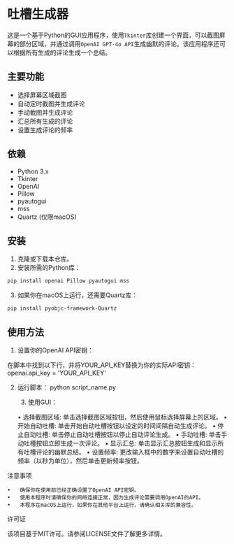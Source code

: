 # 吐槽生成器

这是一个基于Python的GUI应用程序，使用`Tkinter`库创建一个界面，可以截图屏幕的部分区域，并通过调用`OpenAI GPT-4o API`生成幽默的评论。该应用程序还可以根据所有生成的评论生成一个总结。

## 主要功能

- 选择屏幕区域截图
- 自动定时截图并生成评论
- 手动截图并生成评论
- 汇总所有生成的评论
- 设置生成评论的频率

## 依赖

- Python 3.x
- Tkinter
- OpenAI
- Pillow
- pyautogui
- mss
- Quartz (仅限macOS)

## 安装

1. 克隆或下载本仓库。
2. 安装所需的Python库：

```bash
pip install openai Pillow pyautogui mss
```

3.	如果你在macOS上运行，还需要Quartz库：
```bash
pip install pyobjc-framework-Quartz
```

## 使用方法

1.	设置你的OpenAI API密钥：

在脚本中找到以下行，并将YOUR_API_KEY替换为你的实际API密钥：openai.api_key = 'YOUR_API_KEY'

2.	运行脚本： python script_name.py

	3.	使用GUI：

	•	选择截图区域: 单击选择截图区域按钮，然后使用鼠标选择屏幕上的区域。
	•	开始自动吐槽: 单击开始自动吐槽按钮以设定的时间间隔自动生成评论。
	•	停止自动吐槽: 单击停止自动吐槽按钮以停止自动评论生成。
	•	手动吐槽: 单击手动吐槽按钮立即生成一次评论。
	•	显示汇总: 单击显示汇总按钮生成和显示所有吐槽评论的幽默总结。
	•	设置频率: 更改输入框中的数字来设置自动吐槽的频率（以秒为单位），然后单击更新频率按钮。

注意事项

	•	确保你在使用前已经正确设置了OpenAI API密钥。
	•	使用本程序时请确保你的网络连接正常，因为生成评论需要调用OpenAI的API。
	•	本程序在macOS上运行，如果你在其他平台上运行，请确认相关库的兼容性。


 许可证

该项目基于MIT许可。请参阅LICENSE文件了解更多详情。
